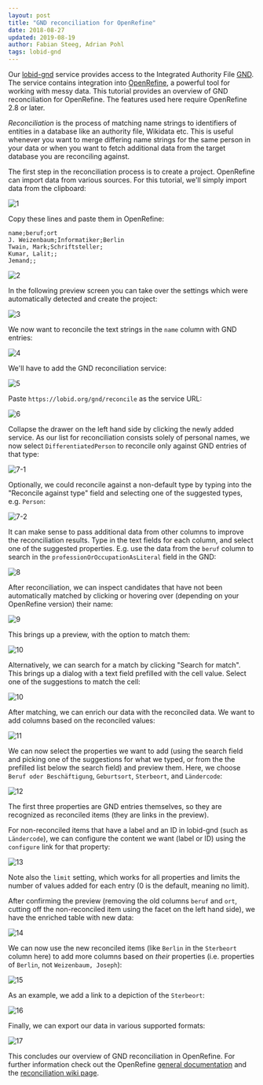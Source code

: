 ```yaml
---
layout: post
title: "GND reconciliation for OpenRefine"
date: 2018-08-27
updated: 2019-08-19
author: Fabian Steeg, Adrian Pohl
tags: lobid-gnd
---
```


Our [lobid-gnd](https://lobid.org/gnd) service provides access to the Integrated Authority File [GND](https://en.wikipedia.org/wiki/Integrated_Authority_File). The service contains integration into [OpenRefine](http://openrefine.org/), a powerful tool for working with messy data. This tutorial provides an overview of GND reconciliation for OpenRefine. The features used here require OpenRefine 2.8 or later.

*Reconciliation* is the process of matching name strings to identifiers of entities in a database like an authority file, Wikidata etc. This is useful whenever you want to merge differing name strings for the same person in your data or when you want to fetch additional data from the target database you are reconciling against.

The first step in the reconciliation process is to create a project. OpenRefine can import data from various sources. For this tutorial, we'll simply import data from the clipboard:

![1](/images/2018-08-27-openrefine/01-input.png)

Copy these lines and paste them in OpenRefine:

```
name;beruf;ort
J. Weizenbaum;Informatiker;Berlin
Twain, Mark;Schriftsteller;
Kumar, Lalit;;
Jemand;;
```

![2](/images/2018-08-27-openrefine/02-data.png)

In the following preview screen you can take over the settings which were automatically detected and create the project:

![3](/images/2018-08-27-openrefine/03-create.png)

We now want to reconcile the text strings in the `name` column with GND entries:

![4](/images/2018-08-27-openrefine/04-reconcile.png)

We'll have to add the GND reconciliation service:

![5](/images/2018-08-27-openrefine/05-add-service.png)

Paste `https://lobid.org/gnd/reconcile` as the service URL:

![6](/images/2018-08-27-openrefine/06-service-url.png)

Collapse the drawer on the left hand side by clicking the newly added service. As our list for reconciliation consists solely of personal names, we now select `DifferentiatedPerson` to reconcile only against GND entries of that type:

![7-1](/images/2018-08-27-openrefine/07-type.png)

Optionally, we could reconcile against a non-default type by typing into the "Reconcile against type" field and selecting one of the suggested types, e.g. `Person`:

![7-2](/images/2018-08-27-openrefine/07-type-custom.png)

It can make sense to pass additional data from other columns to improve the reconciliation results. Type in the text fields for each column, and select one of the suggested properties. E.g. use the data from the `beruf` column to search in the `professionOrOccupationAsLiteral` field in the GND:

![8](/images/2018-08-27-openrefine/08-other.png)

After reconciliation, we can inspect candidates that have not been automatically matched by clicking or hovering over (depending on your OpenRefine version) their name:

![9](/images/2018-08-27-openrefine/09-candidate.png)

This brings up a preview, with the option to match them:

![10](/images/2018-08-27-openrefine/10-preview.png)

Alternatively, we can search for a match by clicking "Search for match". This brings up a dialog with a text field prefilled with the cell value. Select one of the suggestions to match the cell:

![10](/images/2018-08-27-openrefine/10-search.png)

After matching, we can enrich our data with the reconciled data. We want to add columns based on the reconciled values:

![11](/images/2018-08-27-openrefine/11-add-columns.png)

We can now select the properties we want to add (using the search field and picking one of the suggestions for what we typed, or from the the prefilled list below the search field) and preview them. Here, we choose `Beruf oder Beschäftigung`, `Geburtsort`, `Sterbeort`, and `Ländercode`:

![12](/images/2018-08-27-openrefine/12-add-preview.png)

The first three properties are GND entries themselves, so they are recognized as reconciled items (they are links in the preview). 

For non-reconciled items that have a label and an ID in lobid-gnd (such as `Ländercode`), we can configure the content we want (label or ID) using the `configure` link for that property:

![13](/images/2018-08-27-openrefine/13-configure.png)

Note also the `limit` setting, which works for all properties and limits the number of values added for each entry (0 is the default, meaning no limit).

After confirming the preview (removing the old columns `beruf` and `ort`, cutting off the non-reconciled item using the facet on the left hand side), we have the enriched table with new data:

![14](/images/2018-08-27-openrefine/14-table.png)

We can now use the new reconciled items (like `Berlin` in the `Sterbeort` column here) to add more columns based on *their* properties (i.e. properties of `Berlin`, not `Weizenbaum, Joseph`):

![15](/images/2018-08-27-openrefine/15-extend.png)

As an example, we add a link to a depiction of the `Sterbeort`:

![16](/images/2018-08-27-openrefine/16-extend-preview.png)

Finally, we can export our data in various supported formats:

![17](/images/2018-08-27-openrefine/17-export.png)

This concludes our overview of GND reconciliation in OpenRefine. For further information check out the OpenRefine [general documentation](http://openrefine.org/documentation.html) and the [reconciliation wiki page](https://github.com/OpenRefine/OpenRefine/wiki/Reconciliation).